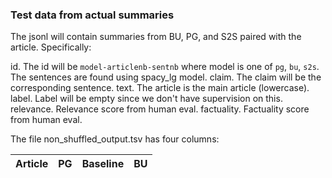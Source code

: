 ### Test data from actual summaries

The jsonl will contain summaries from BU, PG, and S2S paired with the article. Specifically:

id. The id will be `model-articlenb-sentnb` where model is one of `pg`, `bu`, `s2s`. The sentences are found using spacy_lg model.
claim. The claim will be the corresponding sentence.
text. The article is the main article (lowercase).
label. Label will be empty since we don't have supervision on this.
relevance. Relevance score from human eval.
factuality. Factuality score from human eval.


The file non_shuffled_output.tsv has four columns:

| Article | PG | Baseline | BU |
|----|----|----|----|
